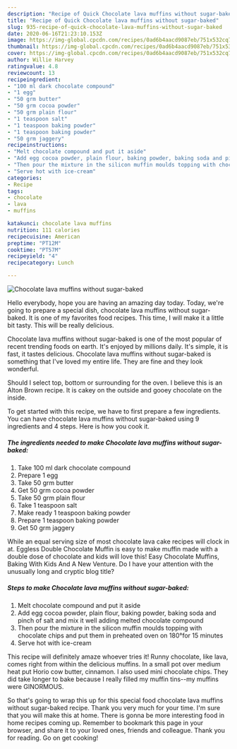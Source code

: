 ```yaml
---
description: "Recipe of Quick Chocolate lava muffins without sugar-baked"
title: "Recipe of Quick Chocolate lava muffins without sugar-baked"
slug: 935-recipe-of-quick-chocolate-lava-muffins-without-sugar-baked
date: 2020-06-16T21:23:10.153Z
image: https://img-global.cpcdn.com/recipes/0ad6b4aacd9087eb/751x532cq70/chocolate-lava-muffins-without-sugar-baked-recipe-main-photo.jpg
thumbnail: https://img-global.cpcdn.com/recipes/0ad6b4aacd9087eb/751x532cq70/chocolate-lava-muffins-without-sugar-baked-recipe-main-photo.jpg
cover: https://img-global.cpcdn.com/recipes/0ad6b4aacd9087eb/751x532cq70/chocolate-lava-muffins-without-sugar-baked-recipe-main-photo.jpg
author: Willie Harvey
ratingvalue: 4.8
reviewcount: 13
recipeingredient:
- "100 ml dark chocolate compound"
- "1 egg"
- "50 grm butter"
- "50 grm cocoa powder"
- "50 grm plain flour"
- "1 teaspoon salt"
- "1 teaspoon baking powder"
- "1 teaspoon baking powder"
- "50 grm jaggery"
recipeinstructions:
- "Melt chocolate compound and put it aside"
- "Add egg cocoa powder, plain flour, baking powder, baking soda and pinch of salt and mix it well adding melted chocolate compound"
- "Then pour the mixture in the silicon muffin moulds topping with chocolate chips and put them in preheated oven on 180°for 15 minutes"
- "Serve hot with ice-cream"
categories:
- Recipe
tags:
- chocolate
- lava
- muffins

katakunci: chocolate lava muffins 
nutrition: 111 calories
recipecuisine: American
preptime: "PT12M"
cooktime: "PT57M"
recipeyield: "4"
recipecategory: Lunch

---
```



![Chocolate lava muffins without sugar-baked](https://img-global.cpcdn.com/recipes/0ad6b4aacd9087eb/751x532cq70/chocolate-lava-muffins-without-sugar-baked-recipe-main-photo.jpg)

Hello everybody, hope you are having an amazing day today. Today, we're going to prepare a special dish, chocolate lava muffins without sugar-baked. It is one of my favorites food recipes. This time, I will make it a little bit tasty. This will be really delicious.

Chocolate lava muffins without sugar-baked is one of the most popular of recent trending foods on earth. It's enjoyed by millions daily. It's simple, it is fast, it tastes delicious. Chocolate lava muffins without sugar-baked is something that I've loved my entire life. They are fine and they look wonderful.

Should I select top, bottom or surrounding for the oven. I believe this is an Alton Brown recipe. It is cakey on the outside and gooey chocolate on the inside.


To get started with this recipe, we have to first prepare a few ingredients. You can have chocolate lava muffins without sugar-baked using 9 ingredients and 4 steps. Here is how you cook it.

<!--inarticleads1-->

##### The ingredients needed to make Chocolate lava muffins without sugar-baked:

1. Take 100 ml dark chocolate compound
1. Prepare 1 egg
1. Take 50 grm butter
1. Get 50 grm cocoa powder
1. Take 50 grm plain flour
1. Take 1 teaspoon salt
1. Make ready 1 teaspoon baking powder
1. Prepare 1 teaspoon baking powder
1. Get 50 grm jaggery


While an equal serving size of most chocolate lava cake recipes will clock in at. Eggless Double Chocolate Muffin is easy to make muffin made with a double dose of chocolate and kids will love this! Easy Chocolate Muffins, Baking With Kids And A New Venture. Do I have your attention with the unusually long and cryptic blog title? 

<!--inarticleads2-->

##### Steps to make Chocolate lava muffins without sugar-baked:

1. Melt chocolate compound and put it aside
1. Add egg cocoa powder, plain flour, baking powder, baking soda and pinch of salt and mix it well adding melted chocolate compound
1. Then pour the mixture in the silicon muffin moulds topping with chocolate chips and put them in preheated oven on 180°for 15 minutes
1. Serve hot with ice-cream


This recipe will definitely amaze whoever tries it! Runny chocolate, like lava, comes right from within the delicious muffins. In a small pot over medium heat put Horio cow butter, cinnamon. I also used mini chocolate chips. They did take longer to bake because I really filled my muffin tins--my muffins were GINORMOUS. 

So that's going to wrap this up for this special food chocolate lava muffins without sugar-baked recipe. Thank you very much for your time. I'm sure that you will make this at home. There is gonna be more interesting food in home recipes coming up. Remember to bookmark this page in your browser, and share it to your loved ones, friends and colleague. Thank you for reading. Go on get cooking!
